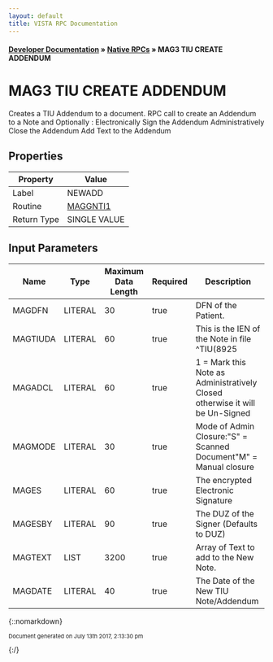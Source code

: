 ```yaml
---
layout: default
title: VISTA RPC Documentation
---
```


#### [Developer Documentation](../index) &#187; [Native RPCs](TableOfContents) &#187; MAG3 TIU CREATE ADDENDUM<br/>
# MAG3 TIU CREATE ADDENDUM

Creates a TIU Addendum to a document.  RPC call to create an Addendum to a Note  and Optionally :             Electronically Sign the Addendum           Administratively Close the Addendum           Add Text to the Addendum

## Properties

Property | Value
--- | ---
Label | NEWADD
Routine | [MAGGNTI1](http://code.osehra.org/dox/Routine_MAGGNTI1_source.html)
Return Type | SINGLE VALUE


## Input Parameters

Name | Type | Maximum Data Length | Required | Description
--- | --- | --- | --- | ---
MAGDFN | LITERAL | 30 | true | DFN of the Patient.
MAGTIUDA | LITERAL | 60 | true | This is the IEN of the Note in file ^TIU(8925
MAGADCL | LITERAL | 60 | true |  1 &#x3D; Mark this Note as Administratively Closed otherwise it will be Un-Signed
MAGMODE | LITERAL | 30 | true | Mode of Admin Closure:&quot;S&quot; &#x3D; Scanned Document&quot;M&quot; &#x3D; Manual closure
MAGES | LITERAL | 60 | true | The encrypted Electronic Signature
MAGESBY | LITERAL | 90 | true |  The DUZ of the Signer (Defaults to DUZ)
MAGTEXT | LIST | 3200 | true | Array of Text to add to the New Note.
MAGDATE | LITERAL | 40 | true | The Date of the New TIU Note/Addendum



{::nomarkdown} <br/><p style="font-size: 11px">Document generated on July 13th 2017, 2:13:30 pm</p>{:/}